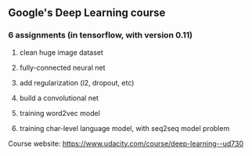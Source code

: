 ## Google's Deep Learning course

### 6 assignments (in tensorflow, with version 0.11)

1. clean huge image dataset

2. fully-connected neural net

3. add regularization (l2, dropout, etc)

4. build a convolutional net

5. training word2vec model

6. training char-level language model, with seq2seq model problem


Course website: https://www.udacity.com/course/deep-learning--ud730





